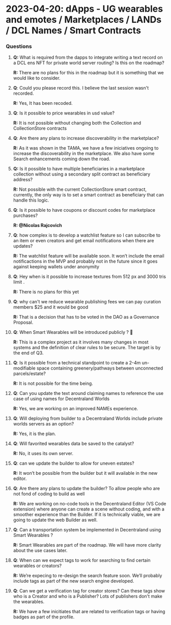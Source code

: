 # 2023-04-20: dApps - UG wearables and emotes / Marketplaces / LANDs / DCL Names / Smart Contracts

### Questions

1. **Q:** What is required from the dapps to integrate writing a text record on a DCL ens NFT for private world server routing? Is this on the roadmap?

   **R:** There are no plans for this in the roadmap but it is something that we would like to consider.

2. **Q**: Could you please record this. I believe the last session wasn't recorded.

   **R:** Yes, It has been recoded.

3. **Q**: Is it possible to price wearables in usd value?

   **R:** It is not possible without changing both the Collection and CollectionStore contracts

4. **Q**: Are there any plans to increase discoverability in the marketplace?

   **R:** As it was shown in the TAMA, we have a few iniciatives ongoing to increase the discoverability in the marketplace. We also have some Search enhancements coming down the road.

5. **Q:** Is it possible to have multiple beneficiaries in a marketplace collection without using a secondary split contract as beneficiary address?

   **R:** Not possible with the current CollectionStore smart contract, currently, the only way is to set a smart contract as beneficiary that can handle this logic.

6. **Q**: Is it possible to have coupons or discount codes for marketplace purchases?

   **R: @Nicolas Rajcovich**

7. **Q**: how complex is to develop a watchlist feature so I can subscribe to an item or even
   creators and get email notifications when there are updates?

   **R:** The watchlist feature will be available soon. It won’t include the email notificactions in the MVP and probably not in the future since it goes against keeping wallets under anonymity

8. **Q**: Hey when is it possible to increase textures from 512 px and 3000 tris limit .

   **R:** There is no plans for this yet

9. **Q**: why can't we reduce wearable publishing fees we can pay curation members $25 and it would be good

   **R:** That is a decision that has to be voted in the DAO as a Governance Proposal.

10. **Q**: When Smart Wearables will be introduced publicly ? 🤗

    **R:** This is a complex project as it involves many changes in most systems and the definition of clear rules to be secure. The target is by the end of Q3.

11. **Q**: Is it possible from a technical standpoint to create a 2-4m un-modifiable space containing greenery/pathways between unconnected parcels/estate?

    **R:** It is not possible for the time being.

12. **Q**: Can you update the text around claiming names to reference the use case of using names for Decentraland Worlds

    **R:** Yes, we are working on an improved NAMEs experience.

13. **Q**: Will deploying from builder to a Decentraland Worlds include private worlds servers as an option?

    **R:** Yes, it is the plan.

14. **Q**: Will favorited wearables data be saved to the catalyst?

    **R:** No, it uses its own server.

15. **Q**: can we update the builder to allow for uneven estates?

    **R:** It won’t be possible from the builder but it will available in the new editor.

16. **Q**: Are there any plans to update the builder? To allow people who are not fond of coding to build as well

    **R:** We are working on no-code tools in the Decentraland Editor (VS Code extension) where anyone can create a scene without coding, and with a smoother experience than the Builder. If it is technically viable, we are going to update the web Builder as well.

17. **Q**: Can a transportation system be implemented in Decentraland using Smart Wearables ?

    **R:** Smart Wearables are part of the roadmap. We will have more clarity about the use cases later.

18. **Q**: When can we expect tags to work for searching to find certain wearables or creators?

    **R:** We’re expecing to re-design the search feature soon. We’ll probably include tags as part of the new search engine developed.

19. **Q**: Can we get a verification tag for creator stores? Can these tags show who is a Creator and who is a Publisher? Lots of publishers don't make the wearables.

    **R:** We have a few inicitiates that are related to verification tags or having badges as part of the profile.

